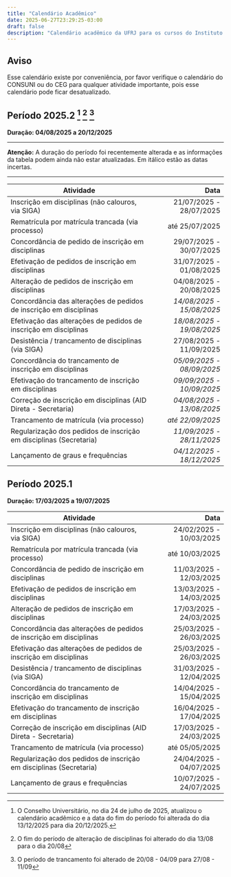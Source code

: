 ```yaml
---
title: "Calendário Acadêmico"
date: 2025-06-27T23:29:25-03:00
draft: false
description: "Calendário acadêmico da UFRJ para os cursos do Instituto de Computação"
---
```


## Aviso

Esse calendário existe por conveniência, por favor verifique o calendário do CONSUNI ou do CEG para qualquer atividade importante, pois esse calendário pode ficar desatualizado.

## Período 2025.2 [^1] [^2] [^3]

[^1]: O Conselho Universitário, no dia 24 de julho de 2025, atualizou o calendário acadêmico e a data do fim do período foi alterada do dia 13/12/2025 para dia 20/12/2025.

[^2]: O fim do período de alteração de disciplinas foi alterado do dia 13/08 para o dia 20/08

[^3]: O período de trancamento foi alterado de 20/08 - 04/09 para 27/08 - 11/09

**Duração: 04/08/2025 a 20/12/2025**

---

**Atenção:** A duração do período foi recentemente alterada e as informações da tabela podem ainda não estar atualizadas. Em itálico estão as datas incertas.

---

| Atividade | Data |
| --- | --: |
| Inscrição em disciplinas (não calouros, via SIGA) | 21/07/2025 - 28/07/2025 |
| Rematrícula por matrícula trancada (via processo) | até 25/07/2025 |
| Concordância de pedido de inscrição em disciplinas | 29/07/2025 - 30/07/2025 |
| Efetivação de pedidos de inscrição em disciplinas | 31/07/2025 - 01/08/2025 |
| Alteração de pedidos de inscrição em disciplinas | 04/08/2025 - 20/08/2025 |
| Concordância das alterações de pedidos de inscrição em disciplinas | _14/08/2025 - 15/08/2025_ |
| Efetivação das alterações de pedidos de inscrição em disciplinas | _18/08/2025 - 19/08/2025_ |
| Desistência / trancamento de disciplinas (via SIGA) | 27/08/2025 - 11/09/2025 |
| Concordância do trancamento de inscrição em disciplinas | _05/09/2025 - 08/09/2025_ |
| Efetivação do trancamento de inscrição em disciplinas | _09/09/2025 - 10/09/2025_ |
| Correção de inscrição em disciplinas (AID Direta - Secretaria) | _04/08/2025 - 13/08/2025_ |
| Trancamento de matrícula (via processo) | _até 22/09/2025_ |
| Regularização dos pedidos de inscrição em disciplinas (Secretaria) | _11/09/2025 - 28/11/2025_ |
| Lançamento de graus e frequências | _04/12/2025 - 18/12/2025_ |

## Período 2025.1

**Duração: 17/03/2025 a 19/07/2025**

| Atividade | Data |
| --- | --: |
| Inscrição em disciplinas (não calouros, via SIGA) | 24/02/2025 - 10/03/2025 |
| Rematrícula por matrícula trancada (via processo) | até 10/03/2025 |
| Concordância de pedido de inscrição em disciplinas | 11/03/2025 - 12/03/2025 |
| Efetivação de pedidos de inscrição em disciplinas | 13/03/2025 - 14/03/2025 |
| Alteração de pedidos de inscrição em disciplinas | 17/03/2025 - 24/03/2025 |
| Concordância das alterações de pedidos de inscrição em disciplinas | 25/03/2025 - 26/03/2025 |
| Efetivação das alterações de pedidos de inscrição em disciplinas | 25/03/2025 - 26/03/2025 |
| Desistência / trancamento de disciplinas (via SIGA) | 31/03/2025 - 12/04/2025 |
| Concordância do trancamento de inscrição em disciplinas | 14/04/2025 - 15/04/2025 |
| Efetivação do trancamento de inscrição em disciplinas | 16/04/2025 - 17/04/2025 |
| Correção de inscrição em disciplinas (AID Direta - Secretaria) | 17/03/2025 - 24/03/2025 |
| Trancamento de matrícula (via processo) | até 05/05/2025 |
| Regularização dos pedidos de inscrição em disciplinas (Secretaria) | 24/04/2025 - 04/07/2025 |
| Lançamento de graus e frequências | 10/07/2025 - 24/07/2025 |

